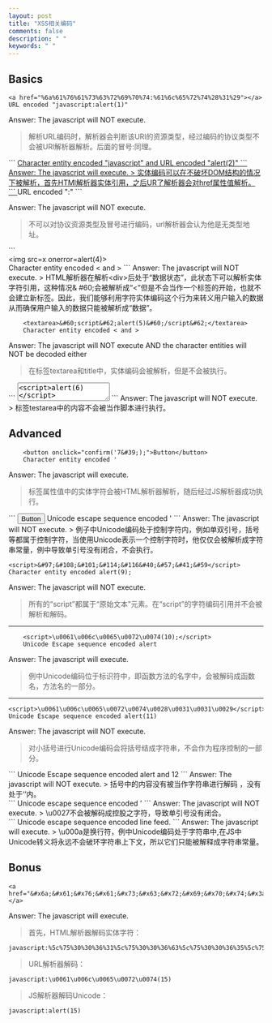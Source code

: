 ```yaml
---
layout: post
title: "XSS相关编码"
comments: false
description: " "
keywords: " "
---
```

## Basics
```
<a href="%6a%61%76%61%73%63%72%69%70%74:%61%6c%65%72%74%28%31%29"></a>
URL encoded "javascript:alert(1)"
```
Answer: The javascript will NOT execute.
> 解析URL编码时，解析器会判断该URl的资源类型，经过编码的协议类型不会被URl解析器解析。后面的冒号:同理。

<div class="divider"></div>
```
<a href="&#x6a;&#x61;&#x76;&#x61;&#x73;&#x63;&#x72;&#x69;&#x70;&#x74;:%61%6c%65%72%74%28%32%29">
Character entity encoded "javascript" and URL encoded "alert(2)"
```
Answer: The javascript will execute.
> 实体编码可以在不破坏DOM结构的情况下被解析，首先HTMl解析器实体引用，之后UR了解析器会对href属性值解析。

<div class="divider"></div>
```
    <a href="javascript%3aalert(3)"></a>
    URL encoded ":"
```

Answer: The javascript will NOT execute.
> 不可以对协议资源类型及冒号进行编码，url解析器会认为他是无类型地址。

<div class="divider"></div>
```
    <div>&#60;img src=x onerror=alert(4)&#62;</div>
    Character entity encoded < and >
```
Answer: The javascript will NOT execute.
> HTML解析器在解析&#60;div&#62;后处于“数据状态”，此状态下可以解析实体字符引用，这种情况& #60;会被解析成“<”但是不会当作一个标签的开始，也就不会建立新标签。因此，我们能够利用字符实体编码这个行为来转义用户输入的数据从而确保用户输入的数据只能被解析成“数据”。

<div class="divider"></div>

```
    <textarea>&#60;script&#62;alert(5)&#60;/script&#62;</textarea>
    Character entity encoded < and >
```

Answer: The javascript will NOT execute AND the character entities will NOT
be decoded either
> 在标签textarea和title中，实体编码会被解析，但是不会被执行。

<div class="divider"></div>
```
    <textarea><script>alert(6)</script></textarea>
```
Answer: The javascript will NOT execute.
> 标签testarea中的内容不会被当作脚本进行执行。

<div class="divider"></div>

## Advanced
```
    <button onclick="confirm('7&#39;);">Button</button>
    Character entity encoded '
```
Answer: The javascript will execute.
> 标签属性值中的实体字符会被HTML解析器解析，随后经过JS解析器成功执行。

<div class="divider"></div>
```
    <button onclick="confirm('8\u0027);">Button</button>
    Unicode escape sequence encoded '
```
Answer: The javascript will NOT execute.
> 例子中Unicode编码处于控制字符内，例如单双引号，括号等都属于控制字符，当使用Unicode表示一个控制字符时，他仅仅会被解析成字符串常量，例中导致单引号没有闭合，不会执行。

<div class="divider"></div>

    <script>&#97;&#108;&#101;&#114;&#116&#40;&#57;&#41;&#59</script>
    Character entity encoded alert(9);

Answer: The javascript will NOT execute.
> 所有的“script”都属于“原始文本”元素。在“script”的字符编码引用并不会被解析和解码。
***

```
    <script>\u0061\u006c\u0065\u0072\u0074(10);</script>
    Unicode Escape sequence encoded alert
```
Answer: The javascript will execute.
> 例中Unicode编码位于标识符中，即函数方法的名字中，会被解码成函数名，方法名的一部分。
***
```
<script>\u0061\u006c\u0065\u0072\u0074\u0028\u0031\u0031\u0029</script>
Unicode Escape sequence encoded alert(11)
```
Answer: The javascript will NOT execute.
> 对小括号进行Unicode编码会将括号结成字符串，不会作为程序控制的一部分。

<div class="divider"></div>
```
    <script>\u0061\u006c\u0065\u0072\u0074(\u0031\u0032)</script>
    Unicode Escape sequence encoded alert and 12 
```
Answer: The javascript will NOT execute.
> 括号中的内容没有被当作字符串进行解码 ，没有处于‘’内。

<div class="divider"></div>
```
    <script>alert('13\u0027)</script>
    Unicode escape sequence encoded '
```
Answer: The javascript will NOT execute.
> \u0027不会被解码成控股之字符，导致单引号没有闭合。

<div class="divider"></div>
```
    <script>alert('14\u000a')</script>
    Unicode escape sequence encoded line feed.
```
Answer: The javascript will execute.
 > \u000a是换行符，例中Unicode编码处于字符串中,在JS中Unicode转义将永远不会破环字符串上下文，所以它们只能被解释成字符串常量。

<div class="divider"></div>

## Bonus
```
<a href="&#x6a;&#x61;&#x76;&#x61;&#x73;&#x63;&#x72;&#x69;&#x70;&#x74;&#x3a;&#x25;&#x35;&#x63;&#x25;&#x37;&#x35;&#x25;&#x33;&#x30;&#x25;&#x33;&#x30;&#x25;&#x33;&#x36;&#x25;&#x33;&#x31;&#x25;&#x35;&#x63;&#x25;&#x37;&#x35;&#x25;&#x33;&#x30;&#x25;&#x33;&#x30;&#x25;&#x33;&#x36;&#x25;&#x36;&#x33;&#x25;&#x35;&#x63;&#x25;&#x37;&#x35;&#x25;&#x33;&#x30;&#x25;&#x33;&#x30;&#x25;&#x33;&#x36;&#x25;&#x33;&#x35;&#x25;&#x35;&#x63;&#x25;&#x37;&#x35;&#x25;&#x33;&#x30;&#x25;&#x33;&#x30;&#x25;&#x33;&#x37;&#x25;&#x33;&#x32;&#x25;&#x35;&#x63;&#x25;&#x37;&#x35;&#x25;&#x33;&#x30;&#x25;&#x33;&#x30;&#x25;&#x33;&#x37;&#x25;&#x33;&#x34;&#x28;&#x31;&#x35;&#x29;"></a>
```
Answer: The javascript will execute.
> 首先，HTML解析器解码实体字符：

    javascript:%5c%75%30%30%36%31%5c%75%30%30%36%63%5c%75%30%30%36%35%5c%75%30%30%37%32%5c%75%30%30%37%34(15)
> URL解析器解码：

    javascript:\u0061\u006c\u0065\u0072\u0074(15)
> JS解析器解码Unicode：

    javascript:alert(15)
